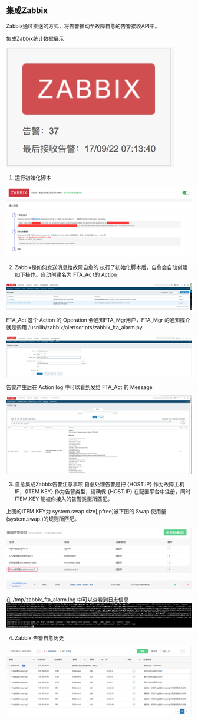 ## 集成Zabbix

Zabbix通过推送的方式，将告警推动至故障自愈的告警接收API中。

集成Zabbix统计数据展示

![-w228](../assets/15060385121293.jpg)

1. 运行初始化脚本

![](../assets/15060403024197.png)



2. Zabbix是如何发送消息给故障自愈的
执行了初始化脚本后，自愈会自动创建如下操作。自动创建名为 FTA_Ac t的 Action

![](../assets/15060403626099.jpg)

FTA_Act 这个 Action 的 Operation 会通知FTA_Mgr用户，FTA_Mgr 的通知媒介就是调用 /usr/lib/zabbix/alertscripts/zabbix_fta_alarm.py

![](../assets/15060409949390.jpg)

告警产生后在 Action log 中可以看到发给 FTA_Act 的 Message

![](../assets/15060403778865.jpg)

3. 自愈集成Zabbix告警注意事项
自愈处理告警是把 {HOST.IP} 作为故障主机IP，{ITEM.KEY} 作为告警类型，请确保 {HOST.IP} 在配置平台中注册，同时 ITEM.KEY 能被你接入的告警类型所匹配。

上图的ITEM.KEY为 system.swap.size[,pfree]被下图的 Swap 使用量(system.swap.)的规则所匹配。

![](../assets/15060407047244.jpg)

![](../assets/15060408193567.jpg)

在 /tmp/zabbix_fta_alarm.log 中可以查看到日志信息
![](../assets/15060409189531.jpg)

4. Zabbix 告警自愈历史

![](../assets/15060131567224.jpg)
